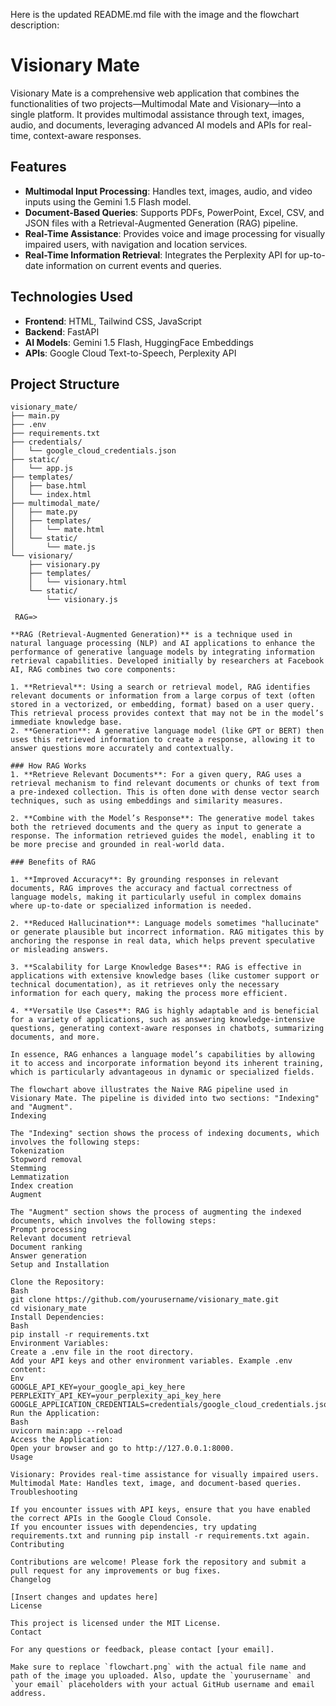 
Here is the updated README.md file with the image and the flowchart description:

# Visionary Mate

Visionary Mate is a comprehensive web application that combines the functionalities of two projects—Multimodal Mate and Visionary—into a single platform. It provides multimodal assistance through text, images, audio, and documents, leveraging advanced AI models and APIs for real-time, context-aware responses.

## Features

- **Multimodal Input Processing**: Handles text, images, audio, and video inputs using the Gemini 1.5 Flash model.
- **Document-Based Queries**: Supports PDFs, PowerPoint, Excel, CSV, and JSON files with a Retrieval-Augmented Generation (RAG) pipeline.
- **Real-Time Assistance**: Provides voice and image processing for visually impaired users, with navigation and location services.
- **Real-Time Information Retrieval**: Integrates the Perplexity API for up-to-date information on current events and queries.

## Technologies Used

- **Frontend**: HTML, Tailwind CSS, JavaScript
- **Backend**: FastAPI
- **AI Models**: Gemini 1.5 Flash, HuggingFace Embeddings
- **APIs**: Google Cloud Text-to-Speech, Perplexity API

## Project Structure

```plaintext
visionary_mate/
├── main.py
├── .env
├── requirements.txt
├── credentials/
│   └── google_cloud_credentials.json
├── static/
│   └── app.js
├── templates/
│   ├── base.html
│   └── index.html
├── multimodal_mate/
│   ├── mate.py
│   ├── templates/
│   │   └── mate.html
│   └── static/
│       └── mate.js
└── visionary/
    ├── visionary.py
    ├── templates/
    │   └── visionary.html
    └── static/
        └── visionary.js

 RAG=>

**RAG (Retrieval-Augmented Generation)** is a technique used in natural language processing (NLP) and AI applications to enhance the performance of generative language models by integrating information retrieval capabilities. Developed initially by researchers at Facebook AI, RAG combines two core components:

1. **Retrieval**: Using a search or retrieval model, RAG identifies relevant documents or information from a large corpus of text (often stored in a vectorized, or embedding, format) based on a user query. This retrieval process provides context that may not be in the model’s immediate knowledge base.
2. **Generation**: A generative language model (like GPT or BERT) then uses this retrieved information to create a response, allowing it to answer questions more accurately and contextually.

### How RAG Works
1. **Retrieve Relevant Documents**: For a given query, RAG uses a retrieval mechanism to find relevant documents or chunks of text from a pre-indexed collection. This is often done with dense vector search techniques, such as using embeddings and similarity measures.
   
2. **Combine with the Model’s Response**: The generative model takes both the retrieved documents and the query as input to generate a response. The information retrieved guides the model, enabling it to be more precise and grounded in real-world data.

### Benefits of RAG

1. **Improved Accuracy**: By grounding responses in relevant documents, RAG improves the accuracy and factual correctness of language models, making it particularly useful in complex domains where up-to-date or specialized information is needed.

2. **Reduced Hallucination**: Language models sometimes "hallucinate" or generate plausible but incorrect information. RAG mitigates this by anchoring the response in real data, which helps prevent speculative or misleading answers.

3. **Scalability for Large Knowledge Bases**: RAG is effective in applications with extensive knowledge bases (like customer support or technical documentation), as it retrieves only the necessary information for each query, making the process more efficient.

4. **Versatile Use Cases**: RAG is highly adaptable and is beneficial for a variety of applications, such as answering knowledge-intensive questions, generating context-aware responses in chatbots, summarizing documents, and more.

In essence, RAG enhances a language model’s capabilities by allowing it to access and incorporate information beyond its inherent training, which is particularly advantageous in dynamic or specialized fields.

The flowchart above illustrates the Naive RAG pipeline used in Visionary Mate. The pipeline is divided into two sections: "Indexing" and "Augment".
Indexing

The "Indexing" section shows the process of indexing documents, which involves the following steps:
Tokenization
Stopword removal
Stemming
Lemmatization
Index creation
Augment

The "Augment" section shows the process of augmenting the indexed documents, which involves the following steps:
Prompt processing
Relevant document retrieval
Document ranking
Answer generation
Setup and Installation

Clone the Repository:
Bash
git clone https://github.com/yourusername/visionary_mate.git
cd visionary_mate
Install Dependencies:
Bash
pip install -r requirements.txt
Environment Variables:
Create a .env file in the root directory.
Add your API keys and other environment variables. Example .env content:
Env
GOOGLE_API_KEY=your_google_api_key_here
PERPLEXITY_API_KEY=your_perplexity_api_key_here
GOOGLE_APPLICATION_CREDENTIALS=credentials/google_cloud_credentials.json
Run the Application:
Bash
uvicorn main:app --reload
Access the Application:
Open your browser and go to http://127.0.0.1:8000.
Usage

Visionary: Provides real-time assistance for visually impaired users.
Multimodal Mate: Handles text, image, and document-based queries.
Troubleshooting

If you encounter issues with API keys, ensure that you have enabled the correct APIs in the Google Cloud Console.
If you encounter issues with dependencies, try updating requirements.txt and running pip install -r requirements.txt again.
Contributing

Contributions are welcome! Please fork the repository and submit a pull request for any improvements or bug fixes.
Changelog

[Insert changes and updates here]
License

This project is licensed under the MIT License.
Contact

For any questions or feedback, please contact [your email].

Make sure to replace `flowchart.png` with the actual file name and path of the image you uploaded. Also, update the `yourusername` and `your email` placeholders with your actual GitHub username and email address.
```

